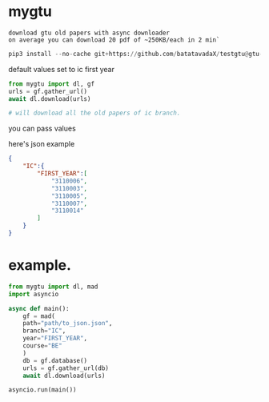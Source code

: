 # mygtu

```text
download gtu old papers with async downloader
on average you can download 20 pdf of ~250KB/each in 2 min`
```

```py
pip3 install --no-cache git+https://github.com/batatavadaX/testgtu@gtu-z
```

default values set to ic first year

```py
from mygtu import dl, gf
urls = gf.gather_url()
await dl.download(urls)

# will download all the old papers of ic branch.
```

you can pass values

here's json example

```json
{
    "IC":{
        "FIRST_YEAR":[
            "3110006",
            "3110003",
            "3110005",
            "3110007",
            "3110014"
        ]
    }
}
```

# example.
```py
from mygtu import dl, mad
import asyncio

async def main():
    gf = mad(
    path="path/to_json.json", 
    branch="IC", 
    year="FIRST_YEAR",
    course="BE"
    )
    db = gf.database()
    urls = gf.gather_url(db)
    await dl.download(urls)

asyncio.run(main())
```

